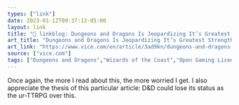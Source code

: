 ```yaml
---
types: ["link"]
date: 2023-01-12T09:37:13-05:00
layout: link
title: "🔗 linkblog: Dungeons and Dragons Is Jeopardizing It’s Greatest Strength: Its Ubiquity'"
art_title: "Dungeons and Dragons Is Jeopardizing It’s Greatest Strength: Its Ubiquity"
art_link: "https://www.vice.com/en/article/3ad9kn/dungeons-and-dragons-is-jeopardizing-its-greatest-strength-its-ubiquity"
source: ["vice.com"]
tags: ["Dungeons and Dragons","Wizards of the Coast","Open Gaming License"]
---
```

Once again, the more I read about this, the more worried I get. I also appreciate the thesis of this particular article: D&D could lose its status as the ur-TTRPG over this.  
 
